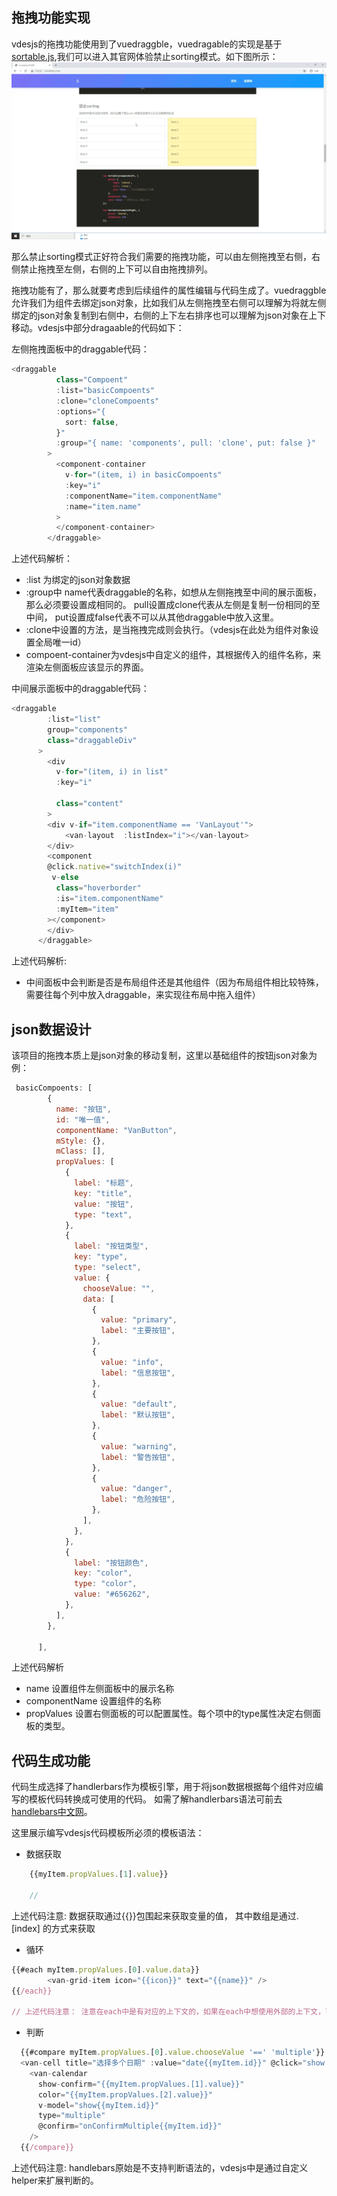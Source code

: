 ## 拖拽功能实现

vdesjs的拖拽功能使用到了vuedraggble，vuedragable的实现是基于[sortable.js](http://www.sortablejs.com/),我们可以进入其官网体验禁止sorting模式。如下图所示：
![禁止sorting模式](./sortable.png)

那么禁止sorting模式正好符合我们需要的拖拽功能，可以由左侧拖拽至右侧，右侧禁止拖拽至左侧，右侧的上下可以自由拖拽排列。

拖拽功能有了，那么就要考虑到后续组件的属性编辑与代码生成了。vuedraggble允许我们为组件去绑定json对象，比如我们从左侧拖拽至右侧可以理解为将就左侧绑定的json对象复制到右侧中，右侧的上下左右排序也可以理解为json对象在上下移动。vdesjs中部分dragaable的代码如下：



左侧拖拽面板中的draggable代码：
```javascript
<draggable
          class="Compoent"
          :list="basicCompoents"
          :clone="cloneCompoents"
          :options="{
            sort: false,
          }"
          :group="{ name: 'components', pull: 'clone', put: false }"
        >
          <component-container
            v-for="(item, i) in basicCompoents"
            :key="i"
            :componentName="item.componentName"
            :name="item.name"
          >
          </component-container>
        </draggable>


```
上述代码解析：
* :list 为绑定的json对象数据
* :group中 name代表draggable的名称，如想从左侧拖拽至中间的展示面板，那么必须要设置成相同的。 pull设置成clone代表从左侧是复制一份相同的至中间， put设置成false代表不可以从其他draggable中放入这里。
* :clone中设置的方法，是当拖拽完成则会执行。（vdesjs在此处为组件对象设置全局唯一id）
* compoent-container为vdesjs中自定义的组件，其根据传入的组件名称，来渲染左侧面板应该显示的界面。


中间展示面板中的draggable代码：
```javascript
<draggable
        :list="list"
        group="components"
        class="draggableDiv"
      >
        <div
          v-for="(item, i) in list"
          :key="i"
          
          class="content"
        >
        <div v-if="item.componentName == 'VanLayout'">
            <van-layout  :listIndex="i"></van-layout>
        </div>
        <component
        @click.native="switchIndex(i)"
         v-else
          class="hoverborder"
          :is="item.componentName"
          :myItem="item"
        ></component>
        </div>
      </draggable>
```
上述代码解析:
* 中间面板中会判断是否是布局组件还是其他组件（因为布局组件相比较特殊，需要往每个列中放入draggable，来实现往布局中拖入组件）


## json数据设计
该项目的拖拽本质上是json对象的移动复制，这里以基础组件的按钮json对象为例：
```javascript
 basicCompoents: [
        {
          name: "按钮",
          id: "唯一值",
          componentName: "VanButton",
          mStyle: {},
          mClass: [],
          propValues: [
            {
              label: "标题",
              key: "title",
              value: "按钮",
              type: "text",
            },
            {
              label: "按钮类型",
              key: "type",
              type: "select",
              value: {
                chooseValue: "",
                data: [
                  {
                    value: "primary",
                    label: "主要按钮",
                  },
                  {
                    value: "info",
                    label: "信息按钮",
                  },
                  {
                    value: "default",
                    label: "默认按钮",
                  },
                  {
                    value: "warning",
                    label: "警告按钮",
                  },
                  {
                    value: "danger",
                    label: "危险按钮",
                  },
                ],
              },
            },
            {
              label: "按钮颜色",
              key: "color",
              type: "color",
              value: "#656262",
            },
          ],
        },
        
      ],
```

上述代码解析
* name 设置组件左侧面板中的展示名称
* componentName 设置组件的名称
* propValues 设置右侧面板的可以配置属性。每个项中的type属性决定右侧面板的类型。
  


## 代码生成功能
代码生成选择了handlerbars作为模板引擎，用于将json数据根据每个组件对应编写的模板代码转换成可使用的代码。
如需了解handlerbars语法可前去[handlebars中文网](https://www.handlebarsjs.cn/)。

这里展示编写vdesjs代码模板所必须的模板语法：

* 数据获取
```javascript    
    {{myItem.propValues.[1].value}}

    //
  ```
上述代码注意:  数据获取通过{{}}包围起来获取变量的值， 其中数组是通过.[index] 的方式来获取

* 循环
```javascript
{{#each myItem.propValues.[0].value.data}}
        <van-grid-item icon="{{icon}}" text="{{name}}" />
{{/each}}

// 上述代码注意： 注意在each中是有对应的上下文的，如果在each中想使用外部的上下文，可通过 ../ 来获取， 如 {{../myItem.propValues.[1].value.num}} 这样的形式。
```


* 判断
```javascript
  {{#compare myItem.propValues.[0].value.chooseValue '==' 'multiple'}}
  <van-cell title="选择多个日期" :value="date{{myItem.id}}" @click="show = true" />
    <van-calendar
      show-confirm="{{myItem.propValues.[1].value}}"
      color="{{myItem.propValues.[2].value}}"
      v-model="show{{myItem.id}}"
      type="multiple"
      @confirm="onConfirmMultiple{{myItem.id}}"
    />
  {{/compare}}
```
上述代码注意: handlebars原始是不支持判断语法的，vdesjs中是通过自定义helper来扩展判断的。

